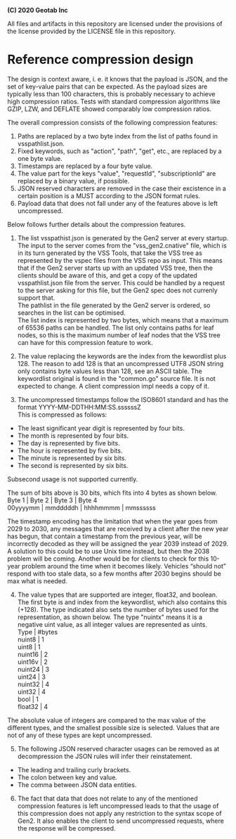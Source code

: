 **(C) 2020 Geotab Inc**<br>

All files and artifacts in this repository are licensed under the provisions of the license provided by the LICENSE file in this repository.

# Reference compression design

The design is context aware, i. e. it knows that the payload is JSON, and the set of key-value pairs that can be expected.
As the payload sizes are typically less than 100 characters, this is probably necessary to achieve high compression ratios.
Tests with standard compression algorithms like GZIP, LZW, and DEFLATE showed comparably low compression ratios.<br>

The overall compression consists of the following compression features:
1. Paths are replaced by a two byte index from the list of paths found in vsspathlist.json.
2. Fixed keywords, such as "action", "path", "get", etc., are replaced by a one byte value.
3. Timestamps are replaced by a four byte value.
4. The value part for the keys "value", "requestId", "subscriptionId" are replaced by a binary value, if possible.
5. JSON reserved characters are removed in the case their excistence in a certain position is a MUST according to the JSON format rules.
6. Payload data that does not fall under any of the features above is left uncompressed.

Below follows further details about the compression features.<br>

1. The list vsspathist.json is generated by the Gen2 server at every startup. 
The input to the server comes from the "vss_gen2.cnative" file, which is in its turn generated by the VSS Tools, 
that take the VSS tree as represented by the vspec files from the VSS repo as input. 
This means that if the Gen2 server starts up with an updated VSS tree, then the clients should be aware of this, 
and get a copy of the updated vsspathlist.json file from the server. 
This could be handled by a request to the server asking for this file, but the Gen2 spec does not currenly support that.<br>
The pathlist in the file generated by the Gen2 server is ordered, so searches in the list can be optimised.<br>
The list index is represented by two bytes, which means that a maximum of 65536 paths can be handled. 
The list only contains paths for leaf nodes, so this is the maximum number of leaf nodes that the VSS tree can have for this compression feature to work.<br>

2. The value replacing the keywords are the index from the kewordlist plus 128. 
The reason to add 128 is that an uncompressed UTF8 JSON string only contains byte values less than 128, see an ASCII table.
The keywordlist original is found in the "common.go" source file. It is not expected to change. A client compression impl needs a copy of it.<br>

3. The uncompressed timestamps follow the ISO8601 standard and has the format YYYY-MM-DDTHH:MM:SS.ssssssZ<br>
This is compressed as follows:
- The least significant year digit is represented by four bits.
- The month is represented by four bits.
- The day is represented by five bits.
- The hour is represented by five bits.
- The minute is represented by six bits.
- The second is represented by six bits.

Subsecond usage is not supported currently. 

The sum of bits above is 30 bits, which fits into 4 bytes as shown below.<br>
  Byte 1 |  Byte 2  |  Byte 3  |  Byte 4<br>
00yyyymm | mmdddddh | hhhhmmmm | mmssssss<br>

The timestamp encoding has the limitation that when the year goes from 2029 to 2030, any messages that are received by a client after the new year has begun, that contain a timestamp from the previous year, will be incorrectly decoded as they will be assigned the year 2039 instead of 2029. 
A solution to this could be to use Unix time instead, but then the 2038 problem will be coming. 
Another would be for clients to check for this 10-year problem around the time when it becomes likely. Vehicles “should not” respond with too stale data, so a few months after 2030 begins should be max what is needed.

4. The value types that are supported are integer, float32, and boolean. The first byte is and index from the keywordlist, which also contains this (+128).
The type indicated also sets the number of bytes used for the representation, as shown below. 
The type "nuintx" means it is a negative uint value, as all integer values are represented as uints.<br>
Type    | #bytes<br>
nuint8  | 1<br>
uint8   | 1<br>
nuint16 | 2<br>
uint16v | 2<br>
nuint24 | 3<br>
uint24  | 3<br>
nuint32 | 4<br>
uint32  | 4<br>
bool    | 1<br>
float32 | 4<br>

The absolute value of integers are compared to the max value of the different types, and the smallest possible size is selected. 
Values that are not of any of these types are kept uncompressed.

5. The following JSON reserved character usages can be removed as at decompression the JSON rules will infer their reinstatement.
- The leading and trailing curly brackets.
- The colon between key and value.
- The comma between JSON data entities. 

6. The fact that data that does not relate to any of the mentioned compression features is left uncompressed leads to that the usage of this compression does not apply any restriction to the syntax scope of Gen2. It also enables the client to send uncompressed requests, where the response will be compressed.

